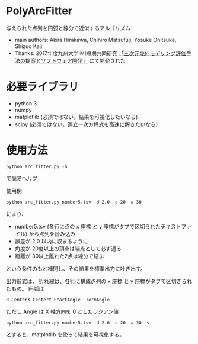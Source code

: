 PolyArcFitter
=============

与えられた点列を円弧と線分で近似するアルゴリズム

- main authors:  Akira Hirakawa, Chihiro Matsufuji, Yosuke Onitsuka, Shizuo Kaji
- Thanks: 2017年度九州大学IMI短期共同研究
[「三次元幾何モデリング評価手法の提案とソフトウェア開発」](http://www.imi.kyushu-u.ac.jp/events/view/2147) にて開発された

# 必要ライブラリ
- python 3
- numpy
- matplotlib (必須ではない。結果を可視化したいなら)
- scipy (必須ではない。連立一次方程式を高速に解きたいなら)

# 使用方法

    python arc_fitter.py -h 

で簡易ヘルプ

使用例

	python arc_fitter.py number5.tsv -d 2.0 -c 20 -a 30

により、
- number5.tsv  (各行に点の x 座標 と y 座標がタブで区切られたテキストファイル) から点列を読み込み
- 誤差が 2.0 以内に収まるように
- 角度が 20度以上の頂点は端点として必ず通る
- 距離が 30以上離れた2点は線分で結ぶ

という条件のもと補間し、その結果を標準出力に吐き出す。

出力形式は、
折れ線は、各行に構成点列の x 座標 と y 座標がタブで区切ぎられたもの。
円弧は

    R CenterX CenterY StartAngle  TermAngle
    
ただし Angle は X 軸方向を 0 としたラジアン値

	python arc_fitter.py number5.tsv -d 2.0 -c 20 -a 30 -v

とすると、matplotlib を使って結果を可視化する。
